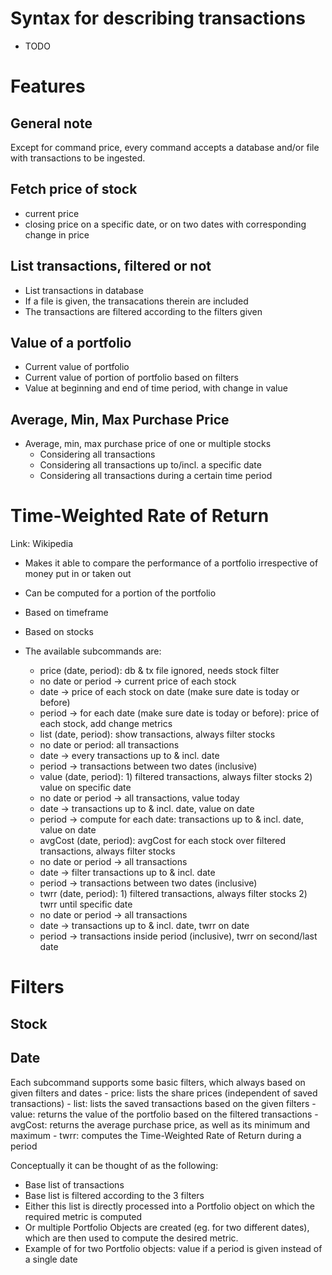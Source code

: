 # Syntax for describing transactions
- TODO

# Features
## General note
Except for command price, every command accepts a database and/or file with transactions to be ingested.

## Fetch price of stock
- current price
- closing price on a specific date, or on two dates with corresponding change in price

## List transactions, filtered or not
- List transactions in database
- If a file is given, the transacations therein are included
- The transactions are filtered according to the filters given

## Value of a portfolio
- Current value of portfolio
- Current value of portion of portfolio based on filters
- Value at beginning and end of time period, with change in value

## Average, Min, Max Purchase Price
- Average, min, max purchase price of one or multiple stocks
    - Considering all transactions
    - Considering all transactions up to/incl. a specific date
    - Considering all transactions during a certain time period

# Time-Weighted Rate of Return
Link: Wikipedia
- Makes it able to compare the performance of a portfolio irrespective of money put in or taken out
- Can be computed for a portion of the portfolio
- Based on timeframe
- Based on stocks

- The available subcommands are:
    - price (date, period): db & tx file ignored, needs stock filter
	- no date or period -> current price of each stock
	- date -> price of each stock on date (make sure date is today or before)
	- period -> for each date (make sure date is today or before): price of each stock, add change metrics
    - list (date, period): show transactions, always filter stocks
	- no date or period: all transactions
	- date -> every transactions up to & incl. date
	- period -> transactions between two dates (inclusive)
    - value (date, period): 1) filtered transactions, always filter stocks 2) value on specific date
	- no date or period -> all transactions, value today
	- date -> transactions up to & incl. date, value on date
	- period -> compute for each date: transactions up to & incl. date, value on date
    - avgCost (date, period): avgCost for each stock over filtered transactions, always filter stocks
	- no date or period -> all transactions
	- date -> filter transactions up to & incl. date
	- period -> transactions between two dates (inclusive)
    - twrr (date, period): 1) filtered transactions, always filter stocks 2) twrr until specific date
	- no date or period -> all transactions
	- date -> transactions up to & incl. date, twrr on date
	- period -> transactions inside period (inclusive), twrr on second/last date

# Filters
## Stock
## Date

Each subcommand supports some basic filters, which 
    always based on given filters and dates
    - price: lists the share prices (independent of saved transactions)
    - list: lists the saved transactions based on the given filters
    - value: returns the value of the portfolio based on the filtered transactions
    - avgCost: returns the average purchase price, as well as its minimum and maximum
    - twrr: computes the Time-Weighted Rate of Return during a period

Conceptually it can be thought of as the following:
- Base list of transactions
- Base list is filtered according to the 3 filters
- Either this list is directly processed into a Portfolio object on which the required metric is computed
- Or multiple Portfolio Objects are created (eg. for two different dates), which are then used to compute the desired metric.
- Example of for two Portfolio objects: value if a period is given instead of a single date


